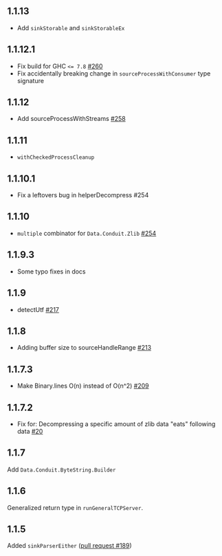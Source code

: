 ## 1.1.13

* Add `sinkStorable` and `sinkStorableEx`

## 1.1.12.1

* Fix build for GHC `<= 7.8` [#260](https://github.com/snoyberg/conduit/issues/260)
* Fix accidentally breaking change in `sourceProcessWithConsumer` type signature

## 1.1.12

* Add sourceProcessWithStreams [#258](https://github.com/snoyberg/conduit/pull/258)

## 1.1.11

* `withCheckedProcessCleanup`

## 1.1.10.1

* Fix a leftovers bug in helperDecompress #254

## 1.1.10

* `multiple` combinator for `Data.Conduit.Zlib` [#254](https://github.com/snoyberg/conduit/issues/254)

## 1.1.9.3

* Some typo fixes in docs

## 1.1.9

* detectUtf [#217](https://github.com/snoyberg/conduit/pull/217)

## 1.1.8

*  Adding buffer size to sourceHandleRange [#213](https://github.com/snoyberg/conduit/pull/213)

## 1.1.7.3

* Make Binary.lines O(n) instead of O(n^2) [#209](https://github.com/snoyberg/conduit/pull/209)

## 1.1.7.2

* Fix for: Decompressing a specific amount of zlib data "eats" following data [#20](https://github.com/fpco/streaming-commons/issues/20)

## 1.1.7

Add `Data.Conduit.ByteString.Builder`

## 1.1.6

Generalized return type in `runGeneralTCPServer`.

## 1.1.5

Added `sinkParserEither` ([pull request #189](https://github.com/snoyberg/conduit/pull/189))
